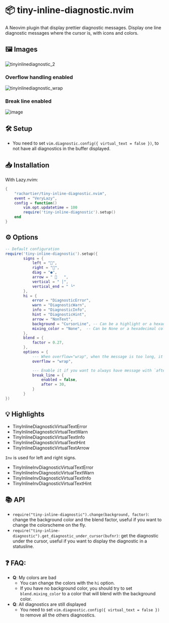 #  📦 tiny-inline-diagnostic.nvim

A Neovim plugin that display prettier diagnostic messages. Display one line diagnostic messages where the cursor is, with icons and colors.

## 🖼️ Images

![tinyinlinediagnostic_2](https://github.com/rachartier/tiny-inline-diagnostic.nvim/assets/2057541/d0033fe8-1ac3-416b-92a6-96aa49472cc9)

### Overflow handling enabled

![tinyinlinediagnostic_wrap](https://github.com/rachartier/tiny-inline-diagnostic.nvim/assets/2057541/799fd09f-ba7a-4881-825b-8068af8c53bb)


### Break line enabled

![image](https://github.com/rachartier/tiny-inline-diagnostic.nvim/assets/2057541/3d632c8f-6080-4929-8c6e-c747527a9eea)


## 🛠️ Setup

- You need to set `vim.diagnostic.config({ virtual_text = false })`, to not have all diagnostics in the buffer displayed.

## 📥 Installation

With Lazy.nvim:

```lua
{
    "rachartier/tiny-inline-diagnostic.nvim",
    event = "VeryLazy",
    config = function()
        vim.opt.updatetime = 100
        require('tiny-inline-diagnostic').setup()
    end
}
```

## ⚙️ Options

```lua
-- Default configuration
require('tiny-inline-diagnostic').setup({
        signs = {
            left = "",
            right = "",
            diag = "●",
            arrow = "    ",
            vertical = " │",
            vertical_end = " └"
        },
        hi = {
            error = "DiagnosticError",
            warn = "DiagnosticWarn",
            info = "DiagnosticInfo",
            hint = "DiagnosticHint",
            arrow = "NonText",
            background = "CursorLine", -- Can be a highlight or a hexadecimal color (#RRGGBB)
            mixing_color = "None",  -- Can be None or a hexadecimal color (#RRGGBB). Used to blend the background color with the diagnostic background color with another color.
        },
        blend = {
            factor = 0.27,
        },
        options = {
            --- When overflow="wrap", when the message is too long, it is then displayed on multiple lines.
            overflow = "wrap",

            --- Enable it if you want to always have message with `after` characters length.
            break_line = {
                enabled = false,
                after = 30,
            }
        }
})
```

## 💡 Highlights

- TinyInlineDiagnosticVirtualTextError
- TinyInlineDiagnosticVirtualTextWarn
- TinyInlineDiagnosticVirtualTextInfo
- TinyInlineDiagnosticVirtualTextHint
- TinyInlineDiagnosticVirtualTextArrow

`Inv` is used for left and right signs.
- TinyInlineInvDiagnosticVirtualTextError
- TinyInlineInvDiagnosticVirtualTextWarn
- TinyInlineInvDiagnosticVirtualTextInfo
- TinyInlineInvDiagnosticVirtualTextHint

## 📚 API

- `require("tiny-inline-diagnostic").change(background, factor)`: change the background color and the blend factor, useful if you want to change the colorscheme on the fly.
- `require("tiny-inline-diagnostic").get_diagnostic_under_cursor(bufnr)`: get the diagnostic under the cursor, useful if you want to display the diagnostic in a statusline.

## ❓ FAQ:


- **Q**: My colors are bad
    - You can change the colors with the `hi` option.
    - If you have no background color, you should try to set `blend.mixing_color` to a color that will blend with the background color.
- **Q**: All diagnostics are still displayed
    - You need to set `vim.diagnostic.config({ virtual_text = false })` to remove all the others diagnostics.
